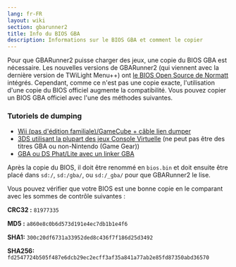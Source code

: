 ```yaml
---
lang: fr-FR
layout: wiki
section: gbarunner2
title: Info du BIOS GBA
description: Informations sur le BIOS GBA et comment le copier
---
```


Pour que GBARunner2 puisse charger des jeux, une copie du BIOS GBA est nécessaire. Les nouvelles versions de GBARunner2 (qui viennent avec la dernière version de TWiLight Menu++) ont [le BIOS Open Source de Normatt](https://github.com/Normmatt/gba_bios) intégrés. Cependant, comme ce n'est pas une copie exacte, l'utilisation d'une copie du BIOS officiel augmente la compatibilité. Vous pouvez copier un BIOS GBA officiel avec l'une des méthodes suivantes.

### Tutoriels de dumping

- [Wii (pas d'édition familiale)/GameCube + câble lien dumper](https://github.com/FIX94/gba-link-cable-dumper)
- [3DS utilisant la plupart des jeux Console Virtuelle](https://glazedbelmont.github.io/gbabiosdump/#virtual-console-title-from-a-3ds) (ne peut pas être des titres GBA ou non-Nintendo (Game Gear))
- [GBA ou DS Phat/Lite avec un linker GBA](https://glazedbelmont.github.io/gbabiosdump/#gameboy-advance-sp-micro-ds-ds-lite)

Après la copie du BIOS, il doit être renommé en `bios.bin` et doit ensuite être placé dans `sd:/`, `sd:/gba/`, ou `sd:/_gba/` pour que GBARunner2 le lise.

Vous pouvez vérifier que votre BIOS est une bonne copie en le comparant avec les sommes de contrôle suivantes :

**CRC32 :** `81977335`

**MD5 :** `a860e8c0b6d573d191e4ec7db1b1e4f6`

**SHA1:** `300c20df6731a33952ded8c436f7f186d25d3492`

**SHA256:** `fd2547724b505f487e6dcb29ec2ecff3af35a841a77ab2e85fd87350abd36570`
